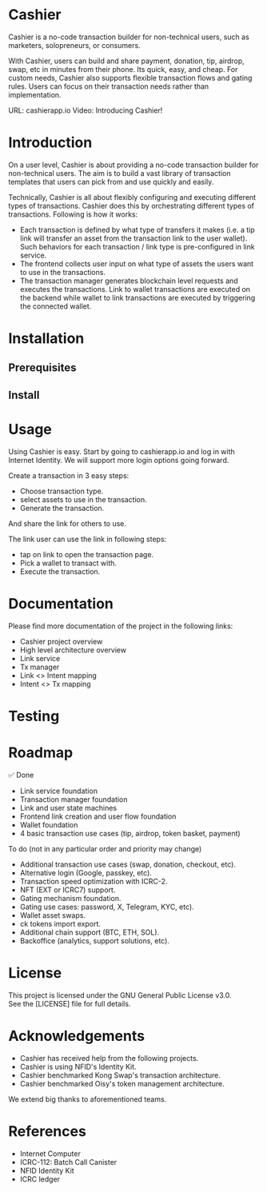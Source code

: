 # Cashier

Cashier is a no-code transaction builder for non-technical users, such as marketers, solopreneurs, or consumers.

With Cashier, users can build and share payment, donation, tip, airdrop, swap, etc in minutes from their phone. Its quick, easy, and cheap. For custom needs, Cashier also supports flexible transaction flows and gating rules. Users can focus on their transaction needs rather than implementation.

URL: cashierapp.io
Video: Introducing Cashier!

# Introduction

On a user level, Cashier is about providing a no-code transaction builder for non-technical users. The aim is to build a vast library of transaction templates that users can pick from and use quickly and easily.

Technically, Cashier is all about flexibly configuring and executing different types of transactions. Cashier does this by orchestrating different types of transactions. Following is how it works:

-   Each transaction is defined by what type of transfers it makes (i.e. a tip link will transfer an asset from the transaction link to the user wallet). Such behaviors for each transaction / link type is pre-configured in link service.
-   The frontend collects user input on what type of assets the users want to use in the transactions.
-   The transaction manager generates blockchain level requests and executes the transactions. Link to wallet transactions are executed on the backend while wallet to link transactions are executed by triggering the connected wallet.

# Installation

## Prerequisites

## Install

# Usage

Using Cashier is easy. Start by going to cashierapp.io and log in with Internet Identity. We will support more login options going forward.

Create a transaction in 3 easy steps:

-   Choose transaction type.
-   select assets to use in the transaction.
-   Generate the transaction.

And share the link for others to use.

The link user can use the link in following steps:

-   tap on link to open the transaction page.
-   Pick a wallet to transact with.
-   Execute the transaction.

# Documentation

Please find more documentation of the project in the following links:

-   Cashier project overview
-   High level architecture overview
-   Link service
-   Tx manager
-   Link <> Intent mapping
-   Intent <> Tx mapping

# Testing

# Roadmap

✅ Done

-   Link service foundation
-   Transaction manager foundation
-   Link and user state machines
-   Frontend link creation and user flow foundation
-   Wallet foundation
-   4 basic transaction use cases (tip, airdrop, token basket, payment)

To do
(not in any particular order and priority may change)

-   Additional transaction use cases (swap, donation, checkout, etc).
-   Alternative login (Google, passkey, etc).
-   Transaction speed optimization with ICRC-2.
-   NFT (EXT or ICRC7) support.
-   Gating mechanism foundation.
-   Gating use cases: password, X, Telegram, KYC, etc).
-   Wallet asset swaps.
-   ck tokens import export.
-   Additional chain support (BTC, ETH, SOL).
-   Backoffice (analytics, support solutions, etc).

# License

This project is licensed under the GNU General Public License v3.0.  
See the [LICENSE] file for full details.

# Acknowledgements

-   Cashier has received help from the following projects.
-   Cashier is using NFID's Identity Kit.
-   Cashier benchmarked Kong Swap's transaction architecture.
-   Cashier benchmarked Oisy's token management architecture.

We extend big thanks to aforementioned teams.

# References

-   Internet Computer
-   ICRC-112: Batch Call Canister
-   NFID Identity Kit
-   ICRC ledger
